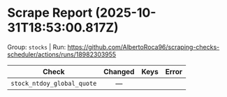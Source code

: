 # Scrape Report (2025-10-31T18:53:00.817Z)

Group: `stocks`  |  Run: https://github.com/AlbertoRoca96/scraping-checks-scheduler/actions/runs/18982303955

| Check | Changed | Keys | Error |
|---|:---:|:--|:--|
| `stock_ntdoy_global_quote` | — |  |  |
